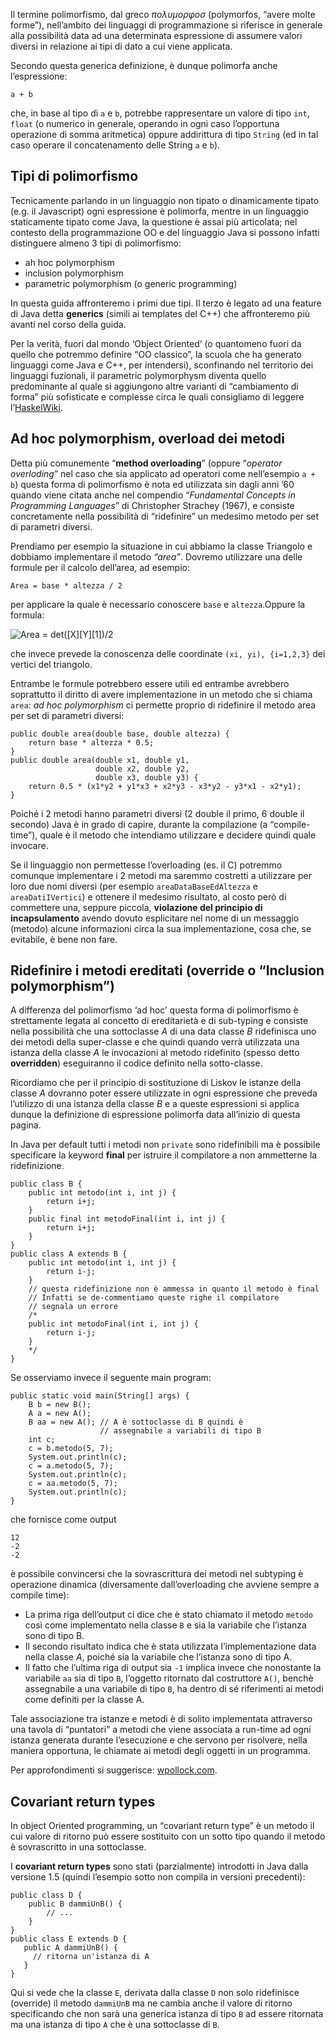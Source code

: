 Il termine polimorfismo, dal greco _πολυμορφοσ_ (polymorfos, “avere molte forme”), nell’ambito dei linguaggi di programmazione si riferisce in generale alla possibilità data ad una determinata espressione di assumere valori diversi in relazione ai tipi di dato a cui viene applicata.

Secondo questa generica definizione, è dunque polimorfa anche l’espressione:

```
a + b
```

che, in base al tipo di `a` e `b`, potrebbe rappresentare un valore di tipo `int`, `float` (o numerico in generale, operando in ogni caso l’opportuna operazione di somma aritmetica) oppure addirittura di tipo `String` (ed in tal caso operare il concatenamento delle String `a` e `b`).

Tipi di polimorfismo
--------------------

Tecnicamente parlando in un linguaggio non tipato o dinamicamente tipato (e.g. il Javascript) ogni espressione è polimorfa, mentre in un linguaggio staticamente tipato come Java, la questione è assai più articolata; nel contesto della programmazione OO e del linguaggio Java si possono infatti distinguere almeno 3 tipi di polimorfismo:

*   ah hoc polymorphism
*   inclusion polymorphism
*   parametric polymorphism (o generic programming)

In questa guida affronteremo i primi due tipi. Il terzo è legato ad una feature di Java detta **generics** (simili ai templates del C++) che affronteremo più avanti nel corso della guida.

Per la verità, fuori dal mondo ‘Object Oriented’ (o quantomeno fuori da quello che potremmo definire “OO classico”, la scuola che ha generato linguaggi come Java e C++, per intendersi), sconfinando nel territorio dei linguaggi fuzionali, il parametric polymorphysm diventa quello predominante al quale si aggiungono altre varianti di “cambiamento di forma” più sofisticate e complesse circa le quali consigliamo di leggere l’[HaskelWiki](http://www.haskell.org/haskellwiki/Polymorphism).

Ad hoc polymorphism, overload dei metodi
----------------------------------------

Detta più comunemente “**method overloading**” (oppure “_operator overloding_” nel caso che sia applicato ad operatori come nell’esempio `a + b`) questa forma di polimorfismo è nota ed utilizzata sin dagli anni ’60 quando viene citata anche nel compendio “_Fundamental Concepts in Programming Languages_” di Christopher Strachey (1967), e consiste concretamente nella possibilità di “ridefinire” un medesimo metodo per set di parametri diversi.

Prendiamo per esempio la situazione in cui abbiamo la classe Triangolo e dobbiamo implementare il metodo _“area”_. Dovremo utilizzare una delle formule per il calcolo dell’area, ad esempio:

```
Area = base * altezza / 2
```

per applicare la quale è necessario conoscere `base` e `altezza`.Oppure la formula:

![Area = det([X][Y][1])/2](https://tbm-html.s3.amazonaws.com/app/uploads/2015/02/java23_01.png)

che invece prevede la conoscenza delle coordinate `(xi, yi), {i=1,2,3}` dei vertici del triangolo.

Entrambe le formule potrebbero essere utili ed entrambe avrebbero soprattutto il diritto di avere implementazione in un metodo che si chiama `area`: _ad hoc polymorphism_ ci permette proprio di ridefinire il metodo area per set di parametri diversi:

```
public double area(double base, double altezza) { 
	return base * altezza * 0.5;
}
public double area(double x1, double y1,
                   double x2, double y2,
                   double x3, double y3) { 
	return 0.5 * (x1*y2 + y1*x3 + x2*y3 - x3*y2 - y3*x1 - x2*y1);
}
```

Poiché i 2 metodi hanno parametri diversi (2 double il primo, 6 double il secondo) Java è in grado di capire, durante la compilazione (a “compile-time”), quale è il metodo che intendiamo utilizzare e decidere quindi quale invocare.

Se il linguaggio non permettesse l’overloading (es. il C) potremmo comunque implementare i 2 metodi ma saremmo costretti a utilizzare per loro due nomi diversi (per esempio `areaDataBaseEdAltezza` e `areaDatiIVertici`) e ottenere il medesimo risultato, al costo però di commettere una, seppure piccola, **violazione del principio di incapsulamento** avendo dovuto esplicitare nel nome di un messaggio (metodo) alcune informazioni circa la sua implementazione, cosa che, se evitabile, è bene non fare.

Ridefinire i metodi ereditati (override o “Inclusion polymorphism”)
-------------------------------------------------------------------

A differenza del polimorfismo ‘ad hoc’ questa forma di polimorfismo è strettamente legata al concetto di ereditarietà e di sub-typing e consiste nella possibilità che una sottoclasse _A_ di una data classe _B_ ridefinisca uno dei metodi della super-classe e che quindi quando verrà utilizzata una istanza della classe _A_ le invocazioni al metodo ridefinito (spesso detto **overridden**) eseguiranno il codice definito nella sotto-classe.

Ricordiamo che per il principio di sostituzione di Liskov le istanze della classe _A_ dovranno poter essere utilizzate in ogni espressione che preveda l’utilizzo di una istanza della classe _B_ e a queste espressioni si applica dunque la definizione di espressione polimorfa data all’inizio di questa pagina.

In Java per default tutti i metodi non `private` sono ridefinibili ma è possibile specificare la keyword **final** per istruire il compilatore a non ammetterne la ridefinizione.

```
public class B {
	public int metodo(int i, int j) {
		return i+j;
    }
	public final int metodoFinal(int i, int j) {
		return i+j;
	}
}
public class A extends B {
	public int metodo(int i, int j) {
		return i-j;
	}
	// questa ridefinizione non è ammessa in quanto il metodo è final
	// Infatti se de-commentiamo queste righe il compilatore
	// segnala un errore
	/*
	public int metodoFinal(int i, int j) {
		return i-j;
	}
	*/
}
```

Se osserviamo invece il seguente main program:

```
public static void main(String[] args) {
	B b = new B();
	A a = new A();
	B aa = new A(); // A è sottoclasse di B quindi è
                    // assegnabile a variabili di tipo B
	int c;	 
	c = b.metodo(5, 7);
	System.out.println(c);
	c = a.metodo(5, 7);
	System.out.println(c);
	c = aa.metodo(5, 7);
	System.out.println(c);
}
```

che fornisce come output

```
12
-2
-2
```

è possibile convincersi che la sovrascrittura dei metodi nel subtyping è operazione dinamica (diversamente dall’overloading che avviene sempre a compile time):

*   La prima riga dell’output ci dice che è stato chiamato il metodo `metodo` così come implementato nella classe `B` e sia la variabile che l’istanza sono di tipo B.
*   Il secondo risultato indica che è stata utilizzata l’implementazione data nella classe _A_, poiché sia la variabile che l’istanza sono di tipo A.
*   Il fatto che l’ultima riga di output sia `-1` implica invece che nonostante la variabile `aa` sia di tipo `B`, l’oggetto ritornato dal costruttore `A()`, benchè assegnabile a una variabile di tipo `B`, ha dentro di sé riferimenti ai metodi come definiti per la classe A.

Tale associazione tra istanze e metodi è di solito implementata attraverso una tavola di “puntatori” a metodi che viene associata a run-time ad ogni istanza generata durante l’esecuzione e che servono per risolvere, nella maniera opportuna, le chiamate ai metodi degli oggetti in un programma.

Per approfondimenti si suggerisce: [wpollock.com](http://wpollock.com/Java/PolyMorphism.htm "titolo - link esterno").

Covariant return types
----------------------

In object Oriented programming, un “covariant return type” è un metodo il cui valore di ritorno può essere sostituito con un sotto tipo quando il metodo è sovrascritto in una sottoclasse.

I **covariant return types** sono stati (parzialmente) introdotti in Java dalla versione 1.5 (quindi l’esempio sotto non compila in versioni precedenti):

```
public class D {
	public B dammiUnB() {
		// ...
	}
}
public class E extends D {
   public A dammiUnB() {
     // ritorna un'istanza di A
   }
}
```

Qui si vede che la classe `E`, derivata dalla classe `D` non solo ridefinisce (override) il metodo `dammiUnB` ma ne cambia anche il valore di ritorno specificando che non sarà una generica istanza di tipo `B` ad essere ritornata ma una istanza di tipo `A` che è una sottoclasse di `B`.